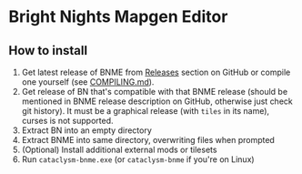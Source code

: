 # Bright Nights Mapgen Editor

## How to install

1. Get latest release of BNME from [Releases](https://github.com/olanti-p/BNME/releases) section on GitHub or compile one yourself (see [COMPILING.md](COMPILING.md)).
2. Get release of BN that's compatible with that BNME release (should be mentioned in BNME release description on GitHub, otherwise just check git history).
   It must be a graphical release (with `tiles` in its name), curses is not supported.
3. Extract BN into an empty directory
4. Extract BNME into same directory, overwriting files when prompted
5. (Optional) Install additional external mods or tilesets
6. Run `cataclysm-bnme.exe` (or `cataclysm-bnme` if you're on Linux)

